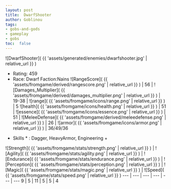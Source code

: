 ```yaml
---
layout: post
title:  DwarfShooter
author: Goblinou
tags:
- gobs-and-gods
- gameplay
- gobs
toc:  false
---
```


![DwarfShooter]( {{ 'assets/generated/enemies/dwarfshooter.jpg' | relative_url }} )
- Rating: 459
- Race: Dwarf  Faction:Nains
![RangeScore]( {{ 'assets/fromgame/derived/rangescore.png' | relative_url }} ) | 56 | ![Damages_Multiplier]( {{ 'assets/fromgame/derived/damages_multiplier.png' | relative_url }} ) | 19-38 | ![range]( {{ 'assets/fromgame/icons/range.png' | relative_url }} ) | 5
![health]( {{ 'assets/fromgame/icons/health.png' | relative_url }} ) | 51 | ![essence]( {{ 'assets/fromgame/icons/essence.png' | relative_url }} ) | 51 | ![MeleeDefense]( {{ 'assets/fromgame/derived/meleedefense.png' | relative_url }} ) | 26 | ![armor]( {{ 'assets/fromgame/icons/armor.png' | relative_url }} ) | 36/49/36
* Skills * : Dagger, HeavyArmor, Engineering + 

![Strength]( {{ 'assets/fromgame/stats/strength.png' | relative_url }} ) | ![Agility]( {{ 'assets/fromgame/stats/agility.png' | relative_url }} ) | ![Endurance]( {{ 'assets/fromgame/stats/endurance.png' | relative_url }} ) | ![Perception]( {{ 'assets/fromgame/stats/perception.png' | relative_url }} ) | ![Magic]( {{ 'assets/fromgame/stats/magic.png' | relative_url }} ) | ![Speed]( {{ 'assets/fromgame/stats/speed.png' | relative_url }} )
--- | --- | --- | --- | --- | ---
9 | 5 | 11 | 5 | 5 | 4
